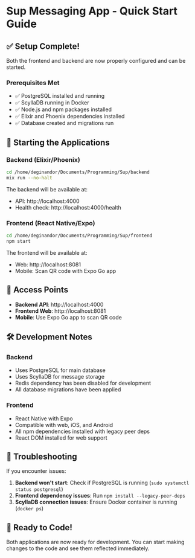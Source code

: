 # Sup Messaging App - Quick Start Guide

## ✅ Setup Complete!

Both the frontend and backend are now properly configured and can be started.

### Prerequisites Met
- ✅ PostgreSQL installed and running
- ✅ ScyllaDB running in Docker
- ✅ Node.js and npm packages installed
- ✅ Elixir and Phoenix dependencies installed
- ✅ Database created and migrations run

## 🚀 Starting the Applications

### Backend (Elixir/Phoenix)
```bash
cd /home/deginandor/Documents/Programming/Sup/backend
mix run --no-halt
```

The backend will be available at:
- API: http://localhost:4000
- Health check: http://localhost:4000/health

### Frontend (React Native/Expo)
```bash
cd /home/deginandor/Documents/Programming/Sup/frontend
npm start
```

The frontend will be available at:
- Web: http://localhost:8081
- Mobile: Scan QR code with Expo Go app

## 📱 Access Points
- **Backend API**: http://localhost:4000
- **Frontend Web**: http://localhost:8081
- **Mobile**: Use Expo Go app to scan QR code

## 🛠️ Development Notes

### Backend
- Uses PostgreSQL for main database
- Uses ScyllaDB for message storage
- Redis dependency has been disabled for development
- All database migrations have been applied

### Frontend
- React Native with Expo
- Compatible with web, iOS, and Android
- All npm dependencies installed with legacy peer deps
- React DOM installed for web support

## 🔧 Troubleshooting

If you encounter issues:

1. **Backend won't start**: Check if PostgreSQL is running (`sudo systemctl status postgresql`)
2. **Frontend dependency issues**: Run `npm install --legacy-peer-deps`
3. **ScyllaDB connection issues**: Ensure Docker container is running (`docker ps`)

## 🎉 Ready to Code!

Both applications are now ready for development. You can start making changes to the code and see them reflected immediately.
